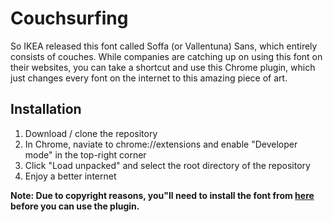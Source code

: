 # Couchsurfing
So IKEA released this font called Soffa (or Vallentuna) Sans, which entirely consists of couches. While companies are catching up on using this font on their websites, you can take a shortcut and use this Chrome plugin, which just changes every font on the internet to this amazing piece of art.

## Installation

1. Download / clone the repository
1. In Chrome, naviate to chrome://extensions and enable "Developer mode" in the top-right corner
1. Click "Load unpacked" and select the root directory of the repository
1. Enjoy a better internet

**Note: Due to copyright reasons, you"ll need to install the font from [here](https://rabbitholetestorch001.blob.core.windows.net/plugins/SOFFA-VALLENTUNA/IKEA-SOFFA-VALLENTUNA-Sans.zip) before you can use the plugin.**